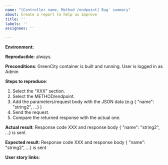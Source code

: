 ```yaml
---
name: "[Controller name, Method /endpoint] Bug' summary"
about: Create a report to help us improve
title: ''
labels: ''
assignees: ''

---
```


**Environment:**

**Reproducible**: always.

**Preconditions**:
GreenCity container is built and running.
User is logged in as Admin

**Steps to reproduce**:
1. Select the “XXX” section.
2. Select the METHOD/endpoint.
3. Add the parameters/request body with the JSON data (e.g { "name": "string2", ...} )
4. Send the request.
5. Compare the returned response with the actual one.

**Actual result**:
Response code XXX and response body { "name": "string2", ...} is sent

**Expected result**:
Response code XXX and response body { "name": "string2", ...} is sent

**User story links**:
